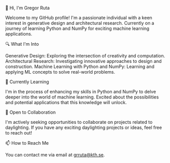 👋 Hi, I'm Gregor Ruta

Welcome to my GitHub profile! I'm a passionate individual with a keen interest in generative design and architectural research. Currently on a journey of learning Python and NumPy for exciting machine learning applications.

🔍 What I'm Into

Generative Design: Exploring the intersection of creativity and computation.
Architectural Research: Investigating innovative approaches to design and construction.
Machine Learning with Python and NumPy: Learning and applying ML concepts to solve real-world problems.

🌱 Currently Learning

I'm in the process of enhancing my skills in Python and NumPy to delve deeper into the world of machine learning. Excited about the possibilities and potential applications that this knowledge will unlock.

💞️ Open to Collaboration

I'm actively seeking opportunities to collaborate on projects related to daylighting. If you have any exciting daylighting projects or ideas, feel free to reach out!

📫 How to Reach Me

You can contact me via email at grruta@kth.se.
